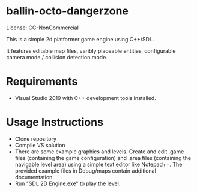 ballin-octo-dangerzone
======================

License: CC-NonCommercial

This is a simple 2d platformer game engine using C++/SDL.

It features editable map files, varibly placeable entities, configurable camera mode / collision detection mode.

# Requirements
* Visual Studio 2019 with C++ development tools installed.

# Usage Instructions

* Clone repository
* Compile VS solution
* There are some example graphics and levels. Create and edit .game files (containing the game configuration) and .area files (containing the navigable level area) using a simple text editor like Notepad++. The provided example files in Debug/maps contain additional documentation.
* Run "SDL 2D Engine.exe" to play the level.
